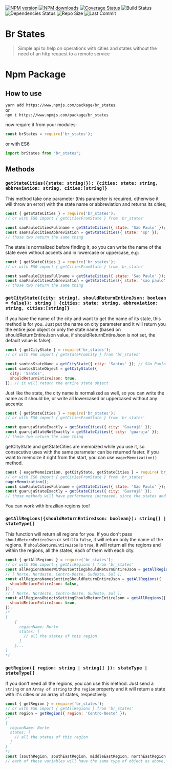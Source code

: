 <p>
    <a href="https://www.npmjs.com/package/br_states"><img src="https://img.shields.io/npm/v/br_states.svg?maxAge=3600" alt="NPM version" /></a>
    <a href="https://www.npmjs.com/package/br_states"><img src="https://img.shields.io/npm/dt/br_states.svg?maxAge=3600" alt="NPM downloads" /></a>
    <a href='https://coveralls.io/github/DavideCarvalho/brazilian_states?branch=master'><img src='https://img.shields.io/coveralls/DavideCarvalho/brazilian_states.svg' alt='Coverage Status' /></a>
    <img src="https://travis-ci.org/DavideCarvalho/brazilian_states.svg?branch=master" alt="Build Status" />
    <img src="https://img.shields.io/david/DavideCarvalho/brazilian_states.svg" alt='Dependencies Status' />
    <img src="https://img.shields.io/github/repo-size/DavideCarvalho/brazilian_states.svg" alt='Repo Size' />
    <img src="https://img.shields.io/github/last-commit/DavideCarvalho/brazilian_states.svg" alt='Last Commit' />
</p>

# Br States

> Simple api to help on operations with cities and states without the need of an http request to a remote service

# Npm Package

## How to use

`yarn add https://www.npmjs.com/package/br_states`  
or  
`npm i https://www.npmjs.com/package/br_states`

now require it from your modules:

```javascript
const brStates = require('br_states');
```

or with ES6

```javascript
import brStates from 'br_states';
```

## Methods

### `getStateCities({state: string!}): {cities: state: string, abbreviation: string, cities:[string]}`

This method take one parameter (this parameter is required, otherwise it will throw an error) with the state name or abbreviation and returns its cities;

```javascript
const { getStateCities } = require('br_states');
// or with ES6 import { getCitiesFromState } from 'br_states'

const saoPauloCitiesFullname = getStateCities({ state: 'São Paulo' });
const saoPauloCitiesAbbreviation = getStateCities({ state: 'sp' });
// those two return the same thing
```

The state is normalized before finding it, so you can write the name of the state even without accents and in lowercase or uppercase, e.g:

```javascript
const { getStateCities } = require('br_states');
// or with ES6 import { getCitiesFromState } from 'br_states'

const saoPauloCitiesFullname = getStateCities({ state: 'Sao Paulo' });
const saoPauloCitiesAbbreviation = getStateCities({ state: 'sao paulo' });
// those two return the same thing
```

### `getCityState({city: string!, shouldReturnEntireJson: boolean = false}): string | {cities: state: string, abbreviation: string, cities:[string]}`

If you have the name of the city and want to get the name of its state, this method is for you.
Just put the name on city parameter and it will return you the entire json object or only the state name (based on shouldReturnEntireJson value, if shouldReturnEntireJson is not set, the default value is false).

```javascript
const { getCityState } = require('br_states');
// or with ES6 import { getStateFromCity } from 'br_states'

const santosStateName = getCityState({ city: 'Santos' }); // São Paulo
const santosStateObject = getCityState({
  city: 'Santos',
  shouldReturnEntireJson: true,
}); // it will return the entire state object
```

Just like the state, the city name is normalized as well, so you can write the name as it should be, or write all lowercased or uppercased without any accents:

```javascript
const { getStateCities } = require('br_states');
// or with ES6 import { getCitiesFromState } from 'br_states'

const guarujaStateExactly = getStateCities({ city: 'Guarujá' });
const guarujaStateNotExactly = getStateCities({ city: 'guaruja' });
// those two return the same thing
```

getCityState and getStateCities are memoized while you use it, so consecutive uses with the same parameter can be returned faster. If you want to memoize it right from the start, you can use `eagerMemoization()` method.

```javascript
const { eagerMemoization, getCityState, getStateCities } = require('br_states');
// or with ES6 import { getCitiesFromState } from 'br_states'
eagerMemoization();
const saoPauloCitiesFullname = getStateCities({ state: 'São Paulo' });
const guarujaStateExactly = getStateCities({ city: 'Guarujá' });
// those methods will have performance increased, since the states and the cities are all memoized and ready to be find easily thanks to eagerMemoization()
```

You can work with brazilian regions too!

### `getAllRegions({shouldReturnEntireJson: boolean}): string[] | stateType[]`

This function will return all regions for you. If you don't pass `shouldReturnEntireJson` or set it to `false`, it will return only the name of the regions. If `shouldReturnEntireJson` is `true`, it will return all the regions and within the regions, all the states, each of them with each city.

```javascript
const { getAllRegions } = require('br_states');
// or with ES6 import { getAllRegions } from 'br_states'
const allRegionsNamesWithoutSettingShouldReturnEntireJson = getAllRegions({});
// [ Norte, Nordeste, Centro-Oeste, Sudeste, Sul ];
const allRegionsNamesSettingShouldReturnEntireJson = getAllRegions({
  shouldReturnEntireJson: false,
});
// [ Norte, Nordeste, Centro-Oeste, Sudeste, Sul ];
const allRegionsObjectsSettingShouldReturnEntireJson = getAllRegions({
  shouldReturnEntireJson: true,
});
/*
[
    {
      regionName: Norte
      states: [
        // all the states of this region
      ]
    }...
]
*/
```

### `getRegion({ region: string | string[] }): stateType | stateType[]`

If you don't need all the regions, you can use this method. Just send a ``string`` or an ``Array of string`` to the ``region`` property and it will return a state with it's cities or an array of states, respectively.

```javascript
const { getRegion } = require('br_states');
// or with ES6 import { getAllRegions } from 'br_states'
const region = getRegion({ region: 'Centro-Oeste' });
/*
{
  regionName: Norte
  states: [
    // all the states of this region
  ]
}
*/
const [southRegion, southEastRegion, middleEastRegion, northEastRegion, northRegion] = getRegion({ region: ['Sul', 'Sudeste', 'Centro-Oeste', 'Nordeste', 'Norte'] });
// each of these variables will have the same type of object as above, changing the regionName for each region name and its respectives states
```
